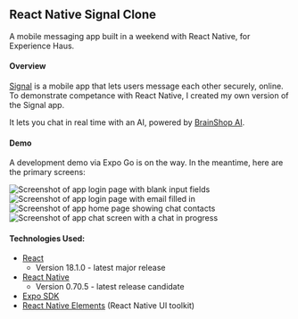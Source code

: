 ## React Native Signal Clone

A mobile messaging app built in a weekend with React Native, for Experience Haus. 

#### Overview

[Signal](https://signal.org/#signal) is a mobile app that lets users message each other securely, online. To demonstrate competance with React Native, I created my own version of the Signal app. 

It lets you chat in real time with an AI, powered by [BrainShop AI](https://brainshop.ai/).

#### Demo

A development demo via Expo Go is on the way. In the meantime, here are the primary screens:

![Screenshot of app login page with blank input fields](./assets/demo-ss-1.png) ![Screenshot of app login page with email filled in](./assets/demo-ss-2.png)![Screenshot of app home page showing chat contacts](./assets/demo-ss-3.png)![Screenshot of app chat screen with a chat in progress](./assets/demo-ss-4.png)


#### Technologies Used: 
- [React](https://reactjs.org/)
  - Version 18.1.0 - latest major release
- [React Native](https://reactnative.dev/)
  -  Version 0.70.5 - latest release candidate
- [Expo SDK](https://docs.expo.dev/)
- [React Native Elements](https://reactnativeelements.com/docs)  (React Native UI toolkit)